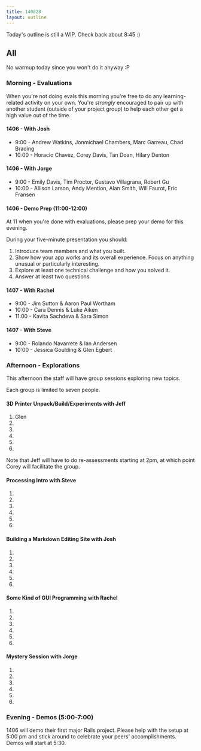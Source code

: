 ```yaml
---
title: 140828
layout: outline
---
```


Today's outline is still a WIP. Check back about 8:45 :)

## All

No warmup today since you won't do it anyway :P

### Morning - Evaluations

When you're not doing evals this morning you're free to do any learning-related
activity on your own. You're *strongly* encouraged to pair up with another
student (outside of your project group) to help each other get a high value
out of the time.

#### 1406 - With Josh

* 9:00 - Andrew Watkins, Jonmichael Chambers, Marc Garreau, Chad Brading
* 10:00 - Horacio Chavez, Corey Davis, Tan Doan, Hilary Denton

#### 1406 - With Jorge

* 9:00 - Emily Davis, Tim Proctor, Gustavo Villagrana, Robert Gu
* 10:00 - Allison Larson, Andy Mention, Alan Smith, Will Faurot, Eric Fransen

#### 1406 - Demo Prep (11:00-12:00)

At 11 when you're done with evaluations, please prep your demo for this evening.

During your five-minute presentation you should:

1. Introduce team members and what you built.
2. Show how your app works and its overall experience. Focus on anything unusual
or particularly interesting.
3. Explore at least one technical challenge and how you solved it.
4. Answer at least two questions.

#### 1407 - With Rachel

* 9:00 - Jim Sutton & Aaron Paul Wortham
* 10:00 - Cara Dennis & Luke Aiken
* 11:00 - Kavita Sachdeva & Sara Simon

#### 1407 - With Steve

* 9:00 - Rolando Navarrete & Ian Andersen
* 10:00 - Jessica Goulding & Glen Egbert

### Afternoon - Explorations

This afternoon the staff will have group sessions exploring new topics.

Each group is limited to seven people.

#### 3D Printer Unpack/Build/Experiments with Jeff

1. Glen
2.
3.
4.
5.
6.

Note that Jeff will have to do re-assessments starting at 2pm, at which point
Corey will facilitate the group.

#### Processing Intro with Steve

1.
2.
3.
4.
5.
6.

#### Building a Markdown Editing Site with Josh

1.
2.
3.
4.
5.
6.

#### Some Kind of GUI Programming with Rachel

1.
2.
3.
4.
5.
6.

#### Mystery Session with Jorge

1.
2.
3.
4.
5.
6.

### Evening - Demos (5:00-7:00)

1406 will demo their first major Rails project. Please help with the setup at
5:00 pm and stick around to celebrate your peers' accomplishments.
Demos will start at 5:30.
